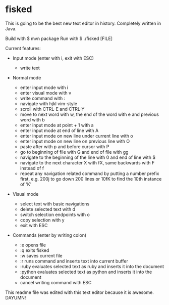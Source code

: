 # fisked
This is going to be the best new text editor in history.
Completely written in Java.

Build with $ mvn package
Run with $ ./fisked [FILE]

Current features:
* Input mode (enter with i, exit with ESC)
  - write text

* Normal mode
  - enter input mode with i
  - enter visual mode with v
  - write command with :
  - navigate with hjkl vim-style
  - scroll with CTRL-E and CTRL-Y
  - move to next word with w, the end of the word with e and previous word with b
  - enter input mode at point + 1 with a
  - enter input mode at end of line with A
  - enter input mode on new line under current line with o
  - enter input mode on new line on previous line with O
  - paste after with p and before cursor with P
  - go to beginning of file with G and end of file with gg
  - navigate to the beginning of the line with 0 and end of line with $
  - navigate to the next character X with fX, same backwards with F instead of f
  - repeat any navigation related command by putting a number prefix first, e.g. 200j to go down 200 lines or 10fK to find the 10th instance of 'K'

* Visual mode
  - select text with basic navigations
  - delete selected text with d
  - switch selection endpoints with o
  - copy selection with y
  - exit with ESC

* Commands (enter by writing colon)
  - :e <file> opens file
  - :q exits fisked
  - :w saves current file
  - :r runs command and inserts text into current buffer
  - :ruby evaluates selected text as ruby and inserts it into the document
  - :python evaluates selected text as python and inserts it into the document
  - cancel writing command with ESC

This readme file was edited with this text editor because it is awesome.
DAYUMN!
